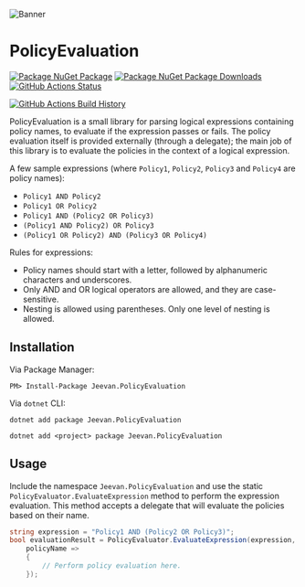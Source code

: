 ![Banner](Images/Banner.png)

# PolicyEvaluation

[![Package NuGet Package](https://img.shields.io/nuget/v/Jeevan.PolicyEvaluation.svg)](https://www.nuget.org/packages/Jeevan.PolicyEvaluation/) [![Package NuGet Package Downloads](https://img.shields.io/nuget/dt/Jeevan.PolicyEvaluation)](https://www.nuget.org/packages/Jeevan.PolicyEvaluation) [![GitHub Actions Status](https://github.com/JeevanJames/PolicyEvaluation/workflows/Build/badge.svg?branch=main)](https://github.com/JeevanJames/PolicyEvaluation/actions)

[![GitHub Actions Build History](https://buildstats.info/github/chart/JeevanJames/PolicyEvaluation?branch=main&includeBuildsFromPullRequest=false)](https://github.com/JeevanJames/PolicyEvaluation/actions)

PolicyEvaluation is a small library for parsing logical expressions containing policy names, to evaluate if the expression passes or fails. The policy evaluation itself is provided externally (through a delegate); the main job of this library is to evaluate the policies in the context of a logical expression.

A few sample expressions (where `Policy1`, `Policy2`, `Policy3` and `Policy4` are policy names):
* `Policy1 AND Policy2`
* `Policy1 OR Policy2`
* `Policy1 AND (Policy2 OR Policy3)`
* `(Policy1 AND Policy2) OR Policy3`
* `(Policy1 OR Policy2) AND (Policy3 OR Policy4)`

Rules for expressions:
* Policy names should start with a letter, followed by alphanumeric characters and underscores.
* Only AND and OR logical operators are allowed, and they are case-sensitive.
* Nesting is allowed using parentheses. Only one level of nesting is allowed.

## Installation

Via Package Manager:

```
PM> Install-Package Jeevan.PolicyEvaluation
```

Via `dotnet` CLI:

```
dotnet add package Jeevan.PolicyEvaluation

dotnet add <project> package Jeevan.PolicyEvaluation
```

## Usage

Include the namespace `Jeevan.PolicyEvaluation` and use the static `PolicyEvaluator.EvaluateExpression` method to perform the expression evaluation. This method accepts a delegate that will evaluate the policies based on their name.

```cs
string expression = "Policy1 AND (Policy2 OR Policy3)";
bool evaluationResult = PolicyEvaluator.EvaluateExpression(expression,
    policyName =>
    {
        // Perform policy evaluation here.
    });
```
